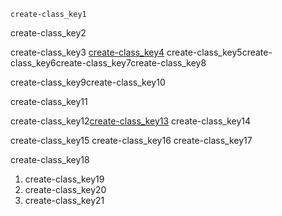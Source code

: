 ```ngMeta
create-class_key1
```

create-class_key2


create-class_key3
[create-class_key4](https://www.merakilearn.org/class,)
create-class_key5create-class_key6create-class_key7create-class_key8

create-class_key9create-class_key10

create-class_key11


create-class_key12[create-class_key13](https://chrome.google.com/webstore/detail/auto-admit-for-google-mee/epemkdedgaoeeobdjmkmhhhbjemckmgb/related?hl=en,)
create-class_key14

create-class_key15
create-class_key16
create-class_key17


create-class_key18


1. create-class_key19
2. create-class_key20
3. create-class_key21
